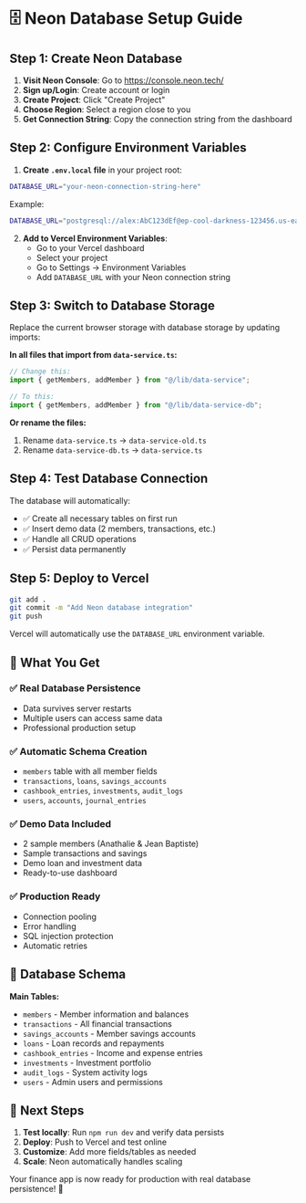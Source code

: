 # 🗄️ Neon Database Setup Guide

## Step 1: Create Neon Database

1. **Visit Neon Console**: Go to https://console.neon.tech/
2. **Sign up/Login**: Create account or login
3. **Create Project**: Click "Create Project"
4. **Choose Region**: Select a region close to you
5. **Get Connection String**: Copy the connection string from the dashboard

## Step 2: Configure Environment Variables

1. **Create `.env.local` file** in your project root:

```bash
DATABASE_URL="your-neon-connection-string-here"
```

Example:

```bash
DATABASE_URL="postgresql://alex:AbC123dEf@ep-cool-darkness-123456.us-east-2.aws.neon.tech/dbname?sslmode=require"
```

2. **Add to Vercel Environment Variables**:
   - Go to your Vercel dashboard
   - Select your project
   - Go to Settings → Environment Variables
   - Add `DATABASE_URL` with your Neon connection string

## Step 3: Switch to Database Storage

Replace the current browser storage with database storage by updating imports:

**In all files that import from `data-service.ts`:**

```typescript
// Change this:
import { getMembers, addMember } from "@/lib/data-service";

// To this:
import { getMembers, addMember } from "@/lib/data-service-db";
```

**Or rename the files:**

1. Rename `data-service.ts` → `data-service-old.ts`
2. Rename `data-service-db.ts` → `data-service.ts`

## Step 4: Test Database Connection

The database will automatically:

- ✅ Create all necessary tables on first run
- ✅ Insert demo data (2 members, transactions, etc.)
- ✅ Handle all CRUD operations
- ✅ Persist data permanently

## Step 5: Deploy to Vercel

```bash
git add .
git commit -m "Add Neon database integration"
git push
```

Vercel will automatically use the `DATABASE_URL` environment variable.

## 🎯 What You Get

### ✅ **Real Database Persistence**

- Data survives server restarts
- Multiple users can access same data
- Professional production setup

### ✅ **Automatic Schema Creation**

- `members` table with all member fields
- `transactions`, `loans`, `savings_accounts`
- `cashbook_entries`, `investments`, `audit_logs`
- `users`, `accounts`, `journal_entries`

### ✅ **Demo Data Included**

- 2 sample members (Anathalie & Jean Baptiste)
- Sample transactions and savings
- Demo loan and investment data
- Ready-to-use dashboard

### ✅ **Production Ready**

- Connection pooling
- Error handling
- SQL injection protection
- Automatic retries

## 🔧 Database Schema

**Main Tables:**

- `members` - Member information and balances
- `transactions` - All financial transactions
- `savings_accounts` - Member savings accounts
- `loans` - Loan records and repayments
- `cashbook_entries` - Income and expense entries
- `investments` - Investment portfolio
- `audit_logs` - System activity logs
- `users` - Admin users and permissions

## 🚀 Next Steps

1. **Test locally**: Run `npm run dev` and verify data persists
2. **Deploy**: Push to Vercel and test online
3. **Customize**: Add more fields/tables as needed
4. **Scale**: Neon automatically handles scaling

Your finance app is now ready for production with real database persistence! 🎉
